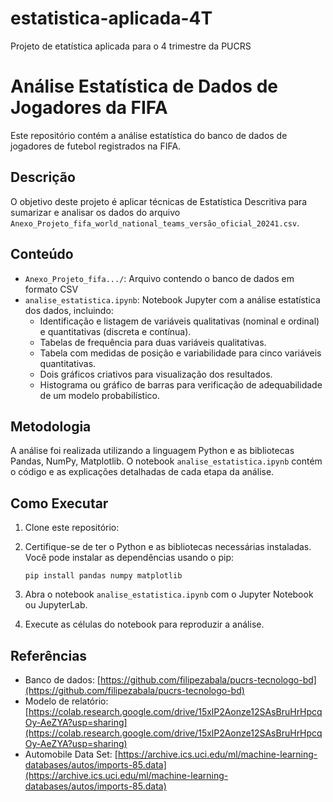 # estatistica-aplicada-4T
Projeto de etatística aplicada para o 4 trimestre da PUCRS

# Análise Estatística de Dados de Jogadores da FIFA

Este repositório contém a análise estatística do banco de dados de jogadores de futebol registrados na FIFA.

## Descrição

O objetivo deste projeto é aplicar técnicas de Estatística Descritiva para sumarizar e analisar os dados do arquivo `Anexo_Projeto_fifa_world_national_teams_versão_oficial_20241.csv`.

## Conteúdo

* `Anexo_Projeto_fifa.../`: Arquivo contendo o banco de dados em formato CSV
* `analise_estatistica.ipynb`: Notebook Jupyter com a análise estatística dos dados, incluindo:
    * Identificação e listagem de variáveis qualitativas (nominal e ordinal) e quantitativas (discreta e contínua).
    * Tabelas de frequência para duas variáveis qualitativas.
    * Tabela com medidas de posição e variabilidade para cinco variáveis quantitativas.
    * Dois gráficos criativos para visualização dos resultados.
    * Histograma ou gráfico de barras para verificação de adequabilidade de um modelo probabilístico.

## Metodologia

A análise foi realizada utilizando a linguagem Python e as bibliotecas Pandas, NumPy, Matplotlib. O notebook `analise_estatistica.ipynb` contém o código e as explicações detalhadas de cada etapa da análise.

## Como Executar

1.  Clone este repositório:

2.  Certifique-se de ter o Python e as bibliotecas necessárias instaladas. Você pode instalar as dependências usando o pip:

    `pip install pandas numpy matplotlib`

4.  Abra o notebook `analise_estatistica.ipynb` com o Jupyter Notebook ou JupyterLab.
5.  Execute as células do notebook para reproduzir a análise.

## Referências

* Banco de dados: [https://github.com/filipezabala/pucrs-tecnologo-bd](https://github.com/filipezabala/pucrs-tecnologo-bd)
* Modelo de relatório: [https://colab.research.google.com/drive/15xlP2Aonze12SAsBruHrHpcqOy-AeZYA?usp=sharing](https://colab.research.google.com/drive/15xlP2Aonze12SAsBruHrHpcqOy-AeZYA?usp=sharing)
* Automobile Data Set: [https://archive.ics.uci.edu/ml/machine-learning-databases/autos/imports-85.data](https://archive.ics.uci.edu/ml/machine-learning-databases/autos/imports-85.data)